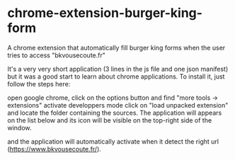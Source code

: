 # chrome-extension-burger-king-form
A chrome extension that automatically fill burger king forms when the user tries to access "bkvousecoute.fr"

It's a very very short application (3 lines in the js file and one json manifest) but it was a good start to learn about chrome applications. To install it, just follow the steps here:

open google chrome, click on the options button and find "more tools -> extensions"
activate developpers mode
click on "load unpacked extension" and locate the folder containing the sources.
The application will appears on the list below and its icon will be visible on the top-right side of the window.

and the application will automatically activate when it detect the right url (https://www.bkvousecoute.fr/).
